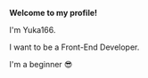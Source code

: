 **Welcome to my profile!**

I'm Yuka166.

I want to be a Front-End Developer.

I'm a beginner :sunglasses:
